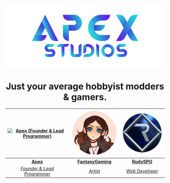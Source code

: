 <div align="center">
	<a href="https://discord.apexmods.xyz/"><img src="https://raw.githubusercontent.com/ApexStudios-Dev/.github/master/profile/banner.png"></a>
</div>
<h1 align="center">Just your average hobbyist modders & gamers.</h1>

<div align="center">

| [![Apex (Founder & Lead Programmer)](https://avatars.githubusercontent.com/u/29412632?s=150&v=4)](https://github.com/ApexModder) | [<img height="auto" width="175" alt="FantasyGaming (Artist)" src="https://raw.githubusercontent.com/ApexStudios-Dev/.github/master/profile/fantasy.png">](https://github.com/Viscerus) | [<img height="auto" width="175" alt="RudySPG (Web Developer)" src="https://raw.githubusercontent.com/ApexStudios-Dev/.github/master/profile/rudyspg.png">](https://github.com/RudySPG) |
|:---:|:---:|:---:|
| [**Apex**](https://github.com/ApexModder) | [**FantasyGaming**](https://github.com/Viscerus) | [**RudySPG**](https://github.com/RudySPG) |
| [_Founder & Lead Programmer_](https://github.com/ApexModder) | [_Artist_](https://github.com/Viscerus) | [_Web Developer_](https://github.com/RudySPG) |

</div>
